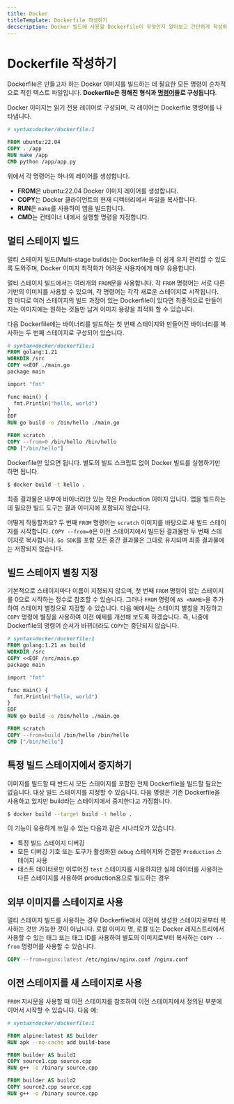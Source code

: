 ```yaml
---
title: Docker
titleTemplate: Dockerfile 작성하기
decscription: Docker 빌드에 사용할 Dockerfile이 무엇인지 알아보고 간단하게 작성하는 방법까지 알아봅시다.
---
```


# Dockerfile 작성하기

Dockerfile은 만들고자 하는 Docker 이미지를 빌드하는 데 필요한 모든 명령이 순차적으로 적힌 텍스트 파일입니다. **Dockerfile은 정해진 형식과 [명령어](https://docs.docker.com/reference/dockerfile/)들로 구성됩니다**.

Docker 이미지는 읽기 전용 레이어로 구성되며, 각 레이어는 Dockerfile 명령어를 나타냅니다.

```dockerfile
# syntax=docker/dockerfile:1

FROM ubuntu:22.04
COPY . /app
RUN make /app
CMD python /app/app.py
```

위에서 각 명령어는 하나의 레이어를 생성합니다.

- **FROM**은 ubuntu:22.04 Docker 이미지 레이어를 생성합니다.
- **COPY**는 Docker 클라이언트의 현재 디렉터리에서 파일을 복사합니다.
- **RUN**은 `make`를 사용하여 앱을 빌드합니다.
- **CMD**는 컨테이너 내에서 실행할 명령을 지정합니다.

## 멀티 스테이지 빌드

멀티 스테이지 빌드(Multi-stage builds)는 Dockerfile을 더 쉽게 유지 관리할 수 있도록 도와주며, Docker 이미지 최적화가 어려운 사용자에게 매우 유용합니다.

멀티 스테이지 빌드에서는 여러개의 `FROM`문을 사용합니다. 각 `FROM` 명령어는 서로 다른 기반의 이미지를 사용할 수 있으며, 각 명령어는 각각 새로운 스테이지로 시작됩니다.\
한 마디로 여러 스테이지의 빌드 과정이 있는 Dockerfile이 있다면 최종적으로 만들어지는 이미지에는 원하는 것들만 남겨 이미지 용량을 최적화 할 수 있습니다.

다음 Dockerfile에는 바이너리를 빌드하는 첫 번째 스테이지와 만들어진 바이너리를 복사하는 두 번째 스테이지로 구성되어 있습니다.

```dockerfile
# syntax=docker/dockerfile:1
FROM golang:1.21
WORKDIR /src
COPY <<EOF ./main.go
package main

import "fmt"

func main() {
  fmt.Println("hello, world")
}
EOF
RUN go build -o /bin/hello ./main.go

FROM scratch
COPY --from=0 /bin/hello /bin/hello
CMD ["/bin/hello"]
```

Dockerfile만 있으면 됩니다. 별도의 빌드 스크립트 없이 Docker 빌드를 실행하기만 하면 됩니다.

```sh
$ docker build -t hello .
```

최종 결과물은 내부에 바이너리만 있는 작은 Production 이미지 입니다. 앱을 빌드하는 데 필요한 빌드 도구는 결과 이미지에 포함되지 않습니다.

어떻게 작동할까요? 두 번째 `FROM` 명령어는 `scratch` 이미지를 바탕으로 새 빌드 스테이지를 시작합니다. `COPY --from=0`은 이전 스테이지에서 빌드된 결과물만 두 번째 스테이지로 복사합니다. `Go SDK`를 포함 모든 중간 결과물은 그대로 유지되며 최종 결과물에는 저장되지 않습니다.

## 빌드 스테이지 별칭 지정

기본적으로 스테이지마다 이름이 지정되지 않으며, 첫 번째 `FROM` 명령이 있는 스테이지를 0으로 시작하는 정수로 참조할 수 있습니다. 그러나 `FROM` 명령에 `AS <NAME>`을 추가하여 스테이지 별칭으로 지정할 수 있습니다. 다음 예에서는 스테이지 별칭을 지정하고 `COPY` 명령에 별칭을 사용하여 이전 예제를 개선해 보도록 하겠습니다. 즉, 나중에 Dockerfile의 명령어 순서가 바뀌더라도 `COPY`는 중단되지 않습니다.

```dockerfile
# syntax=docker/dockerfile:1
FROM golang:1.21 as build
WORKDIR /src
COPY <<EOF /src/main.go
package main

import "fmt"

func main() {
  fmt.Println("hello, world")
}
EOF
RUN go build -o /bin/hello ./main.go

FROM scratch
COPY --from=build /bin/hello /bin/hello
CMD ["/bin/hello"]
```

## 특정 빌드 스테이지에서 중지하기

이미지를 빌드할 때 반드시 모든 스테이지를 포함한 전체 Dockerfile을 빌드할 필요는 없습니다. 대상 빌드 스테이지를 지정할 수 있습니다. 다음 명령은 기존 Dockerfile을 사용하고 있지만 build라는 스테이지에서 중지한다고 가정합니다.

```sh
$ docker build --target build -t hello .
```

이 기능이 유용하게 쓰일 수 있는 다음과 같은 시나리오가 있습니다.

- 특정 빌드 스테이지 디버깅
- 모든 디버깅 기호 또는 도구가 활성화된 `debug` 스테이지와 간결한 `Production` 스테이지 사용
- 테스트 데이터로만 이루어진 `test` 스테이지를 사용하지만 실제 데이터를 사용하는 다른 스테이지를 사용하여 production용으로 빌드하는 경우

## 외부 이미지를 스테이지로 사용

멀티 스테이지 빌드를 사용하는 경우 Dockerfile에서 이전에 생성한 스테이지로부터 복사하는 것만 가능한 것이 아닙니다. 로컬 이미지 명, 로컬 또는 Docker 레지스트리에서 사용할 수 있는 태그 또는 태그 ID를 사용하여 별도의 이미지로부터 복사하는 `COPY --from` 명령어를 사용할 수 있습니다.

```dockerfile
COPY --from=nginx:latest /etc/nginx/nginx.conf /nginx.conf
```

## 이전 스테이지를 새 스테이지로 사용

`FROM` 지시문을 사용할 때 이전 스테이지를 참조하여 이전 스테이지에서 정의된 부분에 이어서 시작할 수 있습니다. 다음 예:

```dockerfile
# syntax=docker/dockerfile:1

FROM alpine:latest AS builder
RUN apk --no-cache add build-base

FROM builder AS build1
COPY source1.cpp source.cpp
RUN g++ -o /binary source.cpp

FROM builder AS build2
COPY source2.cpp source.cpp
RUN g++ -o /binary source.cpp
```
